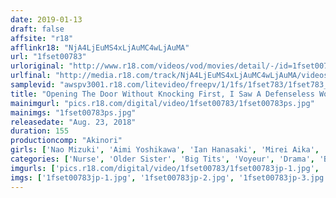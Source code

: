 ```yaml
---
date: 2019-01-13
draft: false
affsite: "r18"
afflinkr18: "NjA4LjEuMS4xLjAuMC4wLjAuMA"
url: "1fset00783"
urloriginal: "http://www.r18.com/videos/vod/movies/detail/-/id=1fset00783"
urlfinal: "http://media.r18.com/track/NjA4LjEuMS4xLjAuMC4wLjAuMA/videos/vod/movies/detail/-/id=1fset00783"
samplevid: "awspv3001.r18.com/litevideo/freepv/1/1fs/1fset783/1fset783_dmb_w.mp4"
title: "Opening The Door Without Knocking First, I Saw A Defenseless Woman... Alone In A Locked Room, The Woman Was Turned On By My Hard Dick, She Gave Me A Blowjob"
mainimgurl: "pics.r18.com/digital/video/1fset00783/1fset00783ps.jpg"
mainimgs: "1fset00783ps.jpg"
releasedate: "Aug. 23, 2018"
duration: 155
productioncomp: "Akinori"
girls: ['Nao Mizuki', 'Aimi Yoshikawa', 'Ian Hanasaki', 'Mirei Aika', 'Miyu Kanade', 'Kanako Maeda', 'Aoi Kururugi', 'Mari Takasugi', 'Iroha Kira', 'Arisa Miyakawa']
categories: ['Nurse', 'Older Sister', 'Big Tits', 'Voyeur', 'Drama', 'Blowjob', 'Hi-Def']
imgurls: ['pics.r18.com/digital/video/1fset00783/1fset00783jp-1.jpg', 'pics.r18.com/digital/video/1fset00783/1fset00783jp-2.jpg', 'pics.r18.com/digital/video/1fset00783/1fset00783jp-3.jpg', 'pics.r18.com/digital/video/1fset00783/1fset00783jp-4.jpg', 'pics.r18.com/digital/video/1fset00783/1fset00783jp-5.jpg', 'pics.r18.com/digital/video/1fset00783/1fset00783jp-6.jpg', 'pics.r18.com/digital/video/1fset00783/1fset00783jp-7.jpg', 'pics.r18.com/digital/video/1fset00783/1fset00783jp-8.jpg', 'pics.r18.com/digital/video/1fset00783/1fset00783jp-9.jpg', 'pics.r18.com/digital/video/1fset00783/1fset00783jp-10.jpg', 'pics.r18.com/digital/video/1fset00783/1fset00783jp-11.jpg', 'pics.r18.com/digital/video/1fset00783/1fset00783jp-12.jpg', 'pics.r18.com/digital/video/1fset00783/1fset00783jp-13.jpg', 'pics.r18.com/digital/video/1fset00783/1fset00783jp-14.jpg', 'pics.r18.com/digital/video/1fset00783/1fset00783jp-15.jpg', 'pics.r18.com/digital/video/1fset00783/1fset00783jp-16.jpg', 'pics.r18.com/digital/video/1fset00783/1fset00783jp-17.jpg', 'pics.r18.com/digital/video/1fset00783/1fset00783jp-18.jpg', 'pics.r18.com/digital/video/1fset00783/1fset00783jp-19.jpg', 'pics.r18.com/digital/video/1fset00783/1fset00783jp-20.jpg']
imgs: ['1fset00783jp-1.jpg', '1fset00783jp-2.jpg', '1fset00783jp-3.jpg', '1fset00783jp-4.jpg', '1fset00783jp-5.jpg', '1fset00783jp-6.jpg', '1fset00783jp-7.jpg', '1fset00783jp-8.jpg', '1fset00783jp-9.jpg', '1fset00783jp-10.jpg', '1fset00783jp-11.jpg', '1fset00783jp-12.jpg', '1fset00783jp-13.jpg', '1fset00783jp-14.jpg', '1fset00783jp-15.jpg', '1fset00783jp-16.jpg', '1fset00783jp-17.jpg', '1fset00783jp-18.jpg', '1fset00783jp-19.jpg', '1fset00783jp-20.jpg']
---
```

